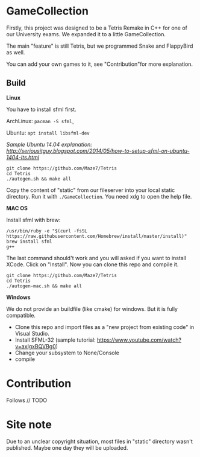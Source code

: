 # GameCollection
Firstly, this project was designed to be a Tetris Remake in C++ for one of our University exams. 
We expanded it to a little GameCollection. 

The main "feature" is still Tetris, but we programmed Snake and FlappyBird as well. 

You can add your own games to it, see "Contribution"for more explanation.

## Build

**Linux**

You have to install sfml first.

ArchLinux: `pacman -S sfml`¸

Ubuntu: `apt install libsfml-dev`

*Sample Ubuntu 14.04 explanation: http://seriousitguy.blogspot.com/2014/05/how-to-setup-sfml-on-ubuntu-1404-lts.html*

```
git clone https://github.com/Maze7/Tetris
cd Tetris
./autogen.sh && make all
```
Copy the content of "static" from our fileserver into your local static directory. 
Run it with `./GameCollection`. You need xdg to open the help file. 

**MAC OS**

Install sfml with brew:
```
/usr/bin/ruby -e "$(curl -fsSL https://raw.githubusercontent.com/Homebrew/install/master/install)"
brew install sfml
g++ 
```

The last command should't work and you will asked if you want to install XCode. Click on "Install". 
Now you can clone this repo and compile it. 

```
git clone https://github.com/Maze7/Tetris
cd Tetris
./autogen-mac.sh && make all
```

**Windows**

We do not provide an buildfile (like cmake) for windows. But it is fully compatible. 
- Clone this repo and import files as a "new project from existing code" in Visual Studio.
- Install SFML-32 (sample tutorial: https://www.youtube.com/watch?v=axIgxBQVBg0) 
- Change your subsystem to None/Console
- compile

# Contribution
Follows // TODO

# Site note
Due to an unclear copyright situation, most files in "static" directory wasn't published. Maybe one day they will be uploaded. 
